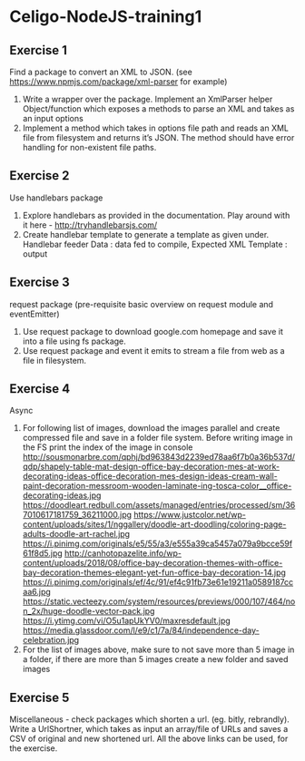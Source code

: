 # Celigo-NodeJS-training1

## Exercise 1
Find a package to convert an XML to JSON. (see https://www.npmjs.com/package/xml-parser for example)
1. Write a wrapper over the package. Implement an XmlParser helper Object/function which exposes a methods to parse an XML and takes as an input options
2. Implement a method which takes in options file path and reads an XML file from filesystem and returns it’s JSON. The method should have error handling for non-existent file paths.

## Exercise 2
Use handlebars package
1. Explore handlebars as provided in the documentation. Play around with it here - http://tryhandlebarsjs.com/ 
2. Create handlebar template to generate a template as given under. Handlebar feeder Data : data fed to compile, Expected XML Template : output

## Exercise 3
request package (pre-requisite basic overview on request module and eventEmitter)
1. Use request package to download google.com homepage and save it into a file using fs package.
2. Use request package and event it emits to stream a file from web as a file in filesystem.

## Exercise 4
Async
1. For following list of images, download the images parallel and create compressed file and save in a folder file system. Before writing image in the FS print the index of the image in console
http://sousmonarbre.com/qphj/bd963843d2239ed78aa6f7b0a36b537d/qdp/shapely-table-mat-design-office-bay-decoration-mes-at-work-decorating-ideas-office-decoration-mes-design-ideas-cream-wall-paint-decoration-messroom-wooden-laminate-ing-tosca-color__office-decorating-ideas.jpg
https://doodleart.redbull.com/assets/managed/entries/processed/sm/367010617181759_36211000.jpg
https://www.justcolor.net/wp-content/uploads/sites/1/nggallery/doodle-art-doodling/coloring-page-adults-doodle-art-rachel.jpg
https://i.pinimg.com/originals/e5/55/a3/e555a39ca5457a079a9bcce59f61f8d5.jpg
http://canhotopazelite.info/wp-content/uploads/2018/08/office-bay-decoration-themes-with-office-bay-decoration-themes-elegant-yet-fun-office-bay-decoration-14.jpg
https://i.pinimg.com/originals/ef/4c/91/ef4c91fb73e61e19211a0589187ccaa6.jpg
https://static.vecteezy.com/system/resources/previews/000/107/464/non_2x/huge-doodle-vector-pack.jpg
https://i.ytimg.com/vi/O5u1apUkYV0/maxresdefault.jpg
https://media.glassdoor.com/l/e9/c1/7a/84/independence-day-celebration.jpg
2. For the list of images above, make sure to not save more than 5 image in a folder, if there are more than 5 images create a new folder and saved images

## Exercise 5
Miscellaneous - check packages which shorten a url. (eg. bitly, rebrandly). Write a UrlShortner, which takes as input an array/file of URLs and saves a CSV of original and new shortened url. All the above links can be used, for the exercise.